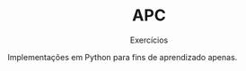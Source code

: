 <h1 align="center">APC</h1>
<p align="center">Exercícios</p>

Implementações em Python para fins de aprendizado apenas.
